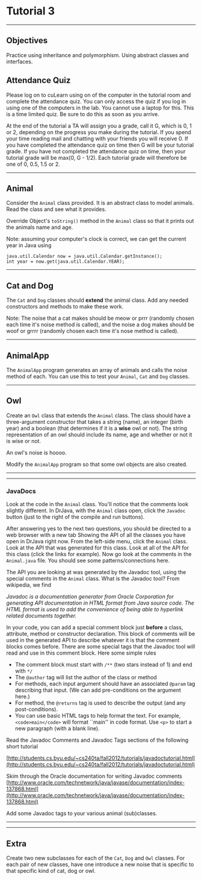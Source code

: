 # Tutorial 3
---

## Objectives  
Practice using inheritance and polymorphism. Using abstract classes and interfaces.



## Attendance Quiz

Please log on to cuLearn using on of the computer in the tutorial room and complete the attendance quiz. You can only access the quiz if you log in using one of the computers in the lab. You cannot use a laptop for this. This is a time limited quiz. Be sure to do this as soon as you arrive.

At the end of the tutorial a TA will assign you a grade, call it G, which is 0, 1 or 2, depending on the progress you make during the tutorial. If you spend your time reading mail and chatting with your friends you will receive 0. If you have completed the attendance quiz on time then G will be your tutorial grade. If you have not completed the attendance quiz on time, then your tutorial grade will be max(0, G - 1/2). Each tutorial grade will therefore be one of 0, 0.5, 1.5 or 2.

---

## Animal
Consider the `Animal` class provided. It is an abstract class to model animals. Read the class and see what it provides.

Override Object's `toString()` method in the `Animal` class so that it prints out the animals name and age. 

Note: assuming your computer's clock is correct, we can get the current year in Java using

```
java.util.Calendar now = java.util.Calendar.getInstance();
int year = now.get(java.util.Calendar.YEAR);
```

---
 
## Cat and Dog
The `Cat` and `Dog` classes should __extend__ the animal class. Add any needed constructors and methods to make these work.

Note: The noise that a cat makes should be meow or prrr (randomly chosen each time it's noise method is called), and the noise a dog makes should be woof or grrrr (randomly chosen each time it's nose method is called).

---

## AnimalApp
The `AnimalApp` program generates an array of animals and calls the noise method of each. You can use this to test your `Animal`, `Cat` and `Dog` classes.


---

## Owl
Create an `Owl` class that extends the `Animal` class. The class should have a three-argument constructor that takes a string (name), an integer (birth year) and a boolean (that determines if it is a __wise__ owl or not). The string representation of an owl should include its name, age and whether or not it is wise or not. 

An owl's noise is hoooo.

Modify the `AnimalApp` program so that some owl objects are also created.

---
---

### JavaDocs


Look at the code in the `Animal` class.  You'll notice that the comments look slightly different. In DrJava, with the `Animal` class open, click the `Javadoc` button (just to the right of the compile and run buttons).

After answering yes to the next two questions, you should be directed to a web browser with a new tab Showing the API of all the classes you have open in DrJava right now.  From the left-side menu, click the `Animal` class.  Look at the API that was generated for this class.  Look at all of the API for this class (click the links for example).  Now go look at the comments in the `Animal.java` file. You should see some patterns/connections here.

The API you are looking at was generated by the Javadoc tool, using the special comments in the `Animal` class. What is the Javadoc tool?  From wikipedia, we find

_Javadoc is a documentation generator from Oracle Corporation for generating API documentation in HTML format from Java source code. The HTML format is used to add the convenience of being able to hyperlink related documents together._


In your code, you can add a special comment block just __before__ a class, attribute, method or constructor 
declaration.  This block of comments will be used in the generated API to describe whatever it is that the 
comment blocks comes before.  There are some special tags that the Javadoc tool will read and use in this
comment block.  Here some simple rules

- The comment block must start with `/**` (two stars instead of 1) and end with `*/`
- The `@author` tag will list the author of the class or method
- For methods, each input argument should have an associated `@param` tag describing that input. (We can add pre-conditions on the argument here.)
- For method, the `@returns` tag is used to describe the output (and any post-conditions). 
- You can use basic HTML tags to help format the text.  For example, `<code>main</code>` will format ``main'' in code format. Use `<p>` to start a new paragraph (with a blank line).


Read the Javadoc Comments and Javadoc Tags sections of the following short tutorial  

[http://students.cs.byu.edu/~cs240ta/fall2012/tutorials/javadoctutorial.html](http://students.cs.byu.edu/~cs240ta/fall2012/tutorials/javadoctutorial.html)


Skim through the Oracle documentation for writing Javadoc comments 
[http://www.oracle.com/technetwork/java/javase/documentation/index-137868.html](http://www.oracle.com/technetwork/java/javase/documentation/index-137868.html)


Add some Javadoc tags to your various animal (sub)classes.


---
---

## Extra
Create two new subclasses for each of the `Cat`, `Dog` and `Owl` classes. For each pair of new classes, have one introduce a new noise that is specific to that specific kind of cat, dog or owl. 

